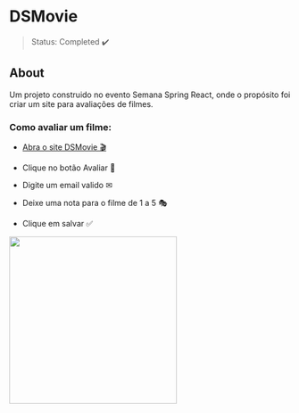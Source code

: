 # DSMovie

> Status: Completed ✔️

## About

<p> Um projeto construido no evento Semana Spring React, onde o propósito foi criar um site para avaliações de filmes. </p>

### Como avaliar um filme:

* <a href="https://dsmovie-leonardoamaral.netlify.app/" target="_blank">Abra o site DSMovie 🎬</a>

* Clique no botão Avaliar 🌟
* Digite um email valido ✉
* Deixe uma nota para o filme de 1 a 5 🎭
* Clique em salvar ✅

<img height="300px" src="https://user-images.githubusercontent.com/86934921/157894458-2bb7d43d-3490-49e8-a1fa-526f7c21eac8.gif"/>
